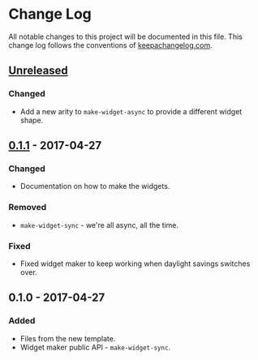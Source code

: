 # Change Log
All notable changes to this project will be documented in this file. This change log follows the conventions of [keepachangelog.com](http://keepachangelog.com/).

## [Unreleased]
### Changed
- Add a new arity to `make-widget-async` to provide a different widget shape.

## [0.1.1] - 2017-04-27
### Changed
- Documentation on how to make the widgets.

### Removed
- `make-widget-sync` - we're all async, all the time.

### Fixed
- Fixed widget maker to keep working when daylight savings switches over.

## 0.1.0 - 2017-04-27
### Added
- Files from the new template.
- Widget maker public API - `make-widget-sync`.

[Unreleased]: https://github.com/your-name/weather/compare/0.1.1...HEAD
[0.1.1]: https://github.com/your-name/weather/compare/0.1.0...0.1.1

